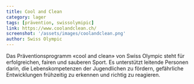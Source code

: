 ```yaml
---
title: Cool and Clean
category: lager
tags: [prävention, swissolymipic]
link: https://www.coolandclean.ch/
screenshot: '/assets/images/coolandclean.png'
author: Swiss Olympic
---
```


Das Präventionsprogramm «cool and clean» von Swiss Olympic steht für erfolgreichen, fairen und sauberen Sport. Es unterstützt leitende Personen darin, die Lebenskompetenzen der Jugendlichen zu fördern, gefährliche Entwicklungen frühzeitig zu erkennen und richtig zu reagieren.
